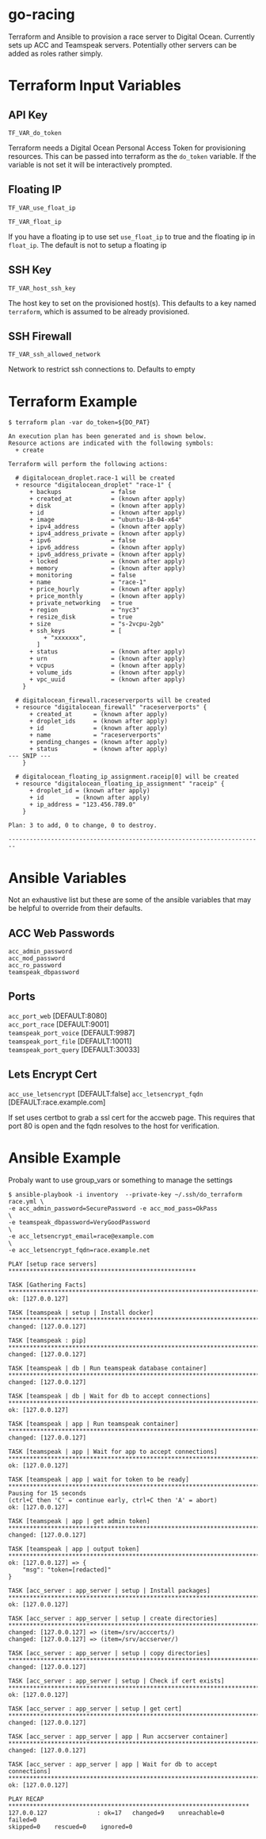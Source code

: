 # go-racing
Terraform and Ansible to provision a race server to Digital Ocean.  Currently
sets up ACC and Teamspeak servers.  Potentially other servers can be added as 
roles rather simply.

# Terraform Input Variables
## API Key
`TF_VAR_do_token`

Terraform needs a Digital Ocean Personal Access Token for provisioning
resources.  This can be passed into terraform as the `do_token` variable.
If the variable is not set it will be interactively prompted.

## Floating IP
`TF_VAR_use_float_ip`

`TF_VAR_float_ip`

If you have a floating ip to use set `use_float_ip` to true and the floating 
ip in `float_ip`.  The default is not to setup a floating ip

## SSH Key
`TF_VAR_host_ssh_key`

The host key to set on the provisioned host(s). This defaults to a key named 
`terraform`, which is assumed to be already provisioned.

## SSH Firewall
`TF_VAR_ssh_allowed_network`

Network to restrict ssh connections to.  Defaults to empty
# Terraform Example
```
$ terraform plan -var do_token=${DO_PAT}

An execution plan has been generated and is shown below.
Resource actions are indicated with the following symbols:
  + create

Terraform will perform the following actions:

  # digitalocean_droplet.race-1 will be created
  + resource "digitalocean_droplet" "race-1" {
      + backups              = false
      + created_at           = (known after apply)
      + disk                 = (known after apply)
      + id                   = (known after apply)
      + image                = "ubuntu-18-04-x64"
      + ipv4_address         = (known after apply)
      + ipv4_address_private = (known after apply)
      + ipv6                 = false
      + ipv6_address         = (known after apply)
      + ipv6_address_private = (known after apply)
      + locked               = (known after apply)
      + memory               = (known after apply)
      + monitoring           = false
      + name                 = "race-1"
      + price_hourly         = (known after apply)
      + price_monthly        = (known after apply)
      + private_networking   = true
      + region               = "nyc3"
      + resize_disk          = true
      + size                 = "s-2vcpu-2gb"
      + ssh_keys             = [
          + "xxxxxxx",
        ]
      + status               = (known after apply)
      + urn                  = (known after apply)
      + vcpus                = (known after apply)
      + volume_ids           = (known after apply)
      + vpc_uuid             = (known after apply)
    }

  # digitalocean_firewall.raceserverports will be created
  + resource "digitalocean_firewall" "raceserverports" {
      + created_at      = (known after apply)
      + droplet_ids     = (known after apply)
      + id              = (known after apply)
      + name            = "raceserverports"
      + pending_changes = (known after apply)
      + status          = (known after apply)
--- SNIP ---
    }

  # digitalocean_floating_ip_assignment.raceip[0] will be created
  + resource "digitalocean_floating_ip_assignment" "raceip" {
      + droplet_id = (known after apply)
      + id         = (known after apply)
      + ip_address = "123.456.789.0"
    }

Plan: 3 to add, 0 to change, 0 to destroy.

------------------------------------------------------------------------
```

# Ansible Variables
Not an exhaustive list but these are some of the ansible variables that may be
helpful to override from their defaults.

## ACC Web Passwords
`acc_admin_password`  
`acc_mod_password`  
`acc_ro_password`  
`teamspeak_dbpassword`  

## Ports
`acc_port_web`          [DEFAULT:8080]  
`acc_port_race`         [DEFAULT:9001]  
`teamspeak_port_voice`  [DEFAULT:9987]   
`teamspeak_port_file`   [DEFAULT:10011]  
`teamspeak_port_query`  [DEFAULT:30033]  

## Lets Encrypt Cert
`acc_use_letsencrypt`   [DEFAULT:false]
`acc_letsencrypt_fqdn`  [DEFAULT:race.example.com]

If set uses certbot to grab a ssl cert for the accweb page.  This requires that
port 80 is open and the fqdn resolves to the host for verification. 

# Ansible Example
Probaly want to use group_vars or something to manage the settings

```
$ ansible-playbook -i inventory  --private-key ~/.ssh/do_terraform race.yml \
-e acc_admin_password=SecurePassword -e acc_mod_pass=OkPass                 \
-e teamspeak_dbpassword=VeryGoodPassword                                    \
-e acc_letsencrypt_email=race@example.com                                   \
-e acc_letsencrypt_fqdn=race.example.net

PLAY [setup race servers] *****************************************************

TASK [Gathering Facts] *******************************************************************************
ok: [127.0.0.127]

TASK [teamspeak | setup | Install docker] *******************************************************************************
changed: [127.0.0.127]

TASK [teamspeak : pip] *******************************************************************************
changed: [127.0.0.127]

TASK [teamspeak | db | Run teamspeak database container] *******************************************************************************
changed: [127.0.0.127]

TASK [teamspeak | db | Wait for db to accept connections] *******************************************************************************
ok: [127.0.0.127]

TASK [teamspeak | app | Run teamspeak container] *******************************************************************************
changed: [127.0.0.127]

TASK [teamspeak | app | Wait for app to accept connections] *******************************************************************************
ok: [127.0.0.127]

TASK [teamspeak | app | wait for token to be ready] *******************************************************************************
Pausing for 15 seconds
(ctrl+C then 'C' = continue early, ctrl+C then 'A' = abort)
ok: [127.0.0.127]

TASK [teamspeak | app | get admin token] *******************************************************************************
changed: [127.0.0.127]

TASK [teamspeak | app | output token] *******************************************************************************
ok: [127.0.0.127] => {
    "msg": "token=[redacted]"
}

TASK [acc_server : app_server | setup | Install packages] *******************************************************************************
ok: [127.0.0.127]

TASK [acc_server : app_server | setup | create directories] *******************************************************************************
changed: [127.0.0.127] => (item=/srv/acccerts/)
changed: [127.0.0.127] => (item=/srv/accserver/)

TASK [acc_server : app_server | setup | copy directories] *******************************************************************************
changed: [127.0.0.127]

TASK [acc_server : app_server | setup | Check if cert exists] *******************************************************************************
ok: [127.0.0.127]

TASK [acc_server : app_server | setup | get cert] *******************************************************************************
changed: [127.0.0.127]

TASK [acc_server : app_server | app | Run accserver container] *******************************************************************************
changed: [127.0.0.127]

TASK [acc_server : app_server | app | Wait for db to accept connections] *******************************************************************************
ok: [127.0.0.127]

PLAY RECAP ********************************************************************
127.0.0.127              : ok=17   changed=9    unreachable=0    failed=0    
skipped=0    rescued=0    ignored=0
```
